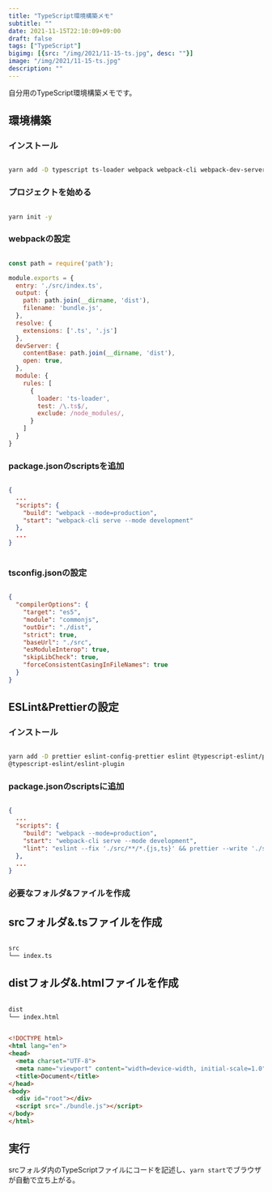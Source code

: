 ```yaml
---
title: "TypeScript環境構築メモ"
subtitle: ""
date: 2021-11-15T22:10:09+09:00
draft: false
tags: ["TypeScript"]
bigimg: [{src: "/img/2021/11-15-ts.jpg", desc: ""}]
image: "/img/2021/11-15-ts.jpg"
description: ""
---
```


自分用のTypeScript環境構築メモです。

<!--more-->

## 環境構築

### インストール

```sh

yarn add -D typescript ts-loader webpack webpack-cli webpack-dev-server

```

### プロジェクトを始める

```sh

yarn init -y

```

### webpackの設定

```js

const path = require('path');

module.exports = {
  entry: './src/index.ts',
  output: {
    path: path.join(__dirname, 'dist'),
    filename: 'bundle.js',
  },
  resolve: {
    extensions: ['.ts', '.js']
  },
  devServer: {
    contentBase: path.join(__dirname, 'dist'),
    open: true,
  },
  module: {
    rules: [
      {
        loader: 'ts-loader',
        test: /\.ts$/,
        exclude: /node_modules/,
      }
    ]
  }
}

```

### package.jsonのscriptsを追加

```json

{
  ...
  "scripts": {
    "build": "webpack --mode=production",
    "start": "webpack-cli serve --mode development"
  },
  ...
}
  
```

### tsconfig.jsonの設定

```json

{
  "compilerOptions": {
    "target": "es5",
    "module": "commonjs",
    "outDir": "./dist",
    "strict": true,
    "baseUrl": "./src",
    "esModuleInterop": true,
    "skipLibCheck": true,
    "forceConsistentCasingInFileNames": true
  }
}

```

## ESLint&Prettierの設定

### インストール

```sh

yarn add -D prettier eslint-config-prettier eslint @typescript-eslint/parser
@typescript-eslint/eslint-plugin

```

### package.jsonのscriptsに追加

```json

{
  ...
  "scripts": {
    "build": "webpack --mode=production",
    "start": "webpack-cli serve --mode development",
    "lint": "eslint --fix './src/**/*.{js,ts}' && prettier --write './src/**/*.{js,ts}'",
  },
  ...
}

```

### 必要なフォルダ&ファイルを作成

## srcフォルダ&.tsファイルを作成

```sh

src
└── index.ts

```

## distフォルダ&.htmlファイルを作成

```sh

dist
└── index.html

```

```html

<!DOCTYPE html>
<html lang="en">
<head>
  <meta charset="UTF-8">
  <meta name="viewport" content="width=device-width, initial-scale=1.0">
  <title>Document</title>
</head>
<body>  
  <div id="root"></div>
  <script src="./bundle.js"></script>
</body>
</html>

```

## 実行

srcフォルダ内のTypeScriptファイルにコードを記述し、`yarn start`でブラウザが自動で立ち上がる。